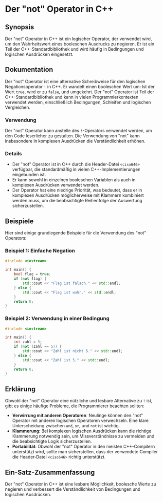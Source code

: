 <!--
Meta Description: # Der "not" Operator in C++ ## Synopsis Der "not" Operator in C++ ist ein logischer Operator, der verwendet wird, um den Wahrheitswert eines boolesche...
Meta Keywords: der, not, ist, operator, die
-->

# Der "not" Operator in C++

## Synopsis
Der "not" Operator in C++ ist ein logischer Operator, der verwendet wird, um den Wahrheitswert eines booleschen Ausdrucks zu negieren. Er ist ein Teil der C++-Standardbibliothek und wird häufig in Bedingungen und logischen Ausdrücken eingesetzt.

## Dokumentation
Der "not" Operator ist eine alternative Schreibweise für den logischen Negationsoperator `!` in C++. Er wandelt einen booleschen Wert um: Ist der Wert `true`, wird er zu `false`, und umgekehrt. Der "not" Operator ist Teil der C++-Standardbibliothek und kann in vielen Programmierkontexten verwendet werden, einschließlich Bedingungen, Schleifen und logischen Vergleichen.

### Verwendung
Der "not" Operator kann anstelle des `!`-Operators verwendet werden, um den Code leserlicher zu gestalten. Die Verwendung von "not" kann insbesondere in komplexen Ausdrücken die Verständlichkeit erhöhen.

### Details
- Der "not" Operator ist in C++ durch die Header-Datei `<ciso646>` verfügbar, die standardmäßig in vielen C++-Implementierungen eingebunden ist.
- Er kann sowohl in einzelnen booleschen Variablen als auch in komplexen Ausdrücken verwendet werden.
- Der Operator hat eine niedrige Priorität, was bedeutet, dass er in komplexen Ausdrücken möglicherweise mit Klammern kombiniert werden muss, um die beabsichtigte Reihenfolge der Auswertung sicherzustellen.

## Beispiele
Hier sind einige grundlegende Beispiele für die Verwendung des "not" Operators:

### Beispiel 1: Einfache Negation
```cpp
#include <iostream>

int main() {
    bool flag = true;
    if (not flag) {
        std::cout << "Flag ist falsch." << std::endl;
    } else {
        std::cout << "Flag ist wahr." << std::endl;
    }
    return 0;
}
```

### Beispiel 2: Verwendung in einer Bedingung
```cpp
#include <iostream>

int main() {
    int zahl = 5;
    if (not (zahl == 5)) {
        std::cout << "Zahl ist nicht 5." << std::endl;
    } else {
        std::cout << "Zahl ist 5." << std::endl;
    }
    return 0;
}
```

## Erklärung
Obwohl der "not" Operator eine nützliche und lesbare Alternative zu `!` ist, gibt es einige häufige Probleme, die Programmierer beachten sollten:

- **Verwirrung mit anderen Operatoren**: Neulinge können den "not" Operator mit anderen logischen Operatoren verwechseln. Eine klare Unterscheidung zwischen `and`, `or`, und `not` ist wichtig.
- **Klammerung**: Bei komplexen logischen Ausdrücken kann die richtige Klammerung notwendig sein, um Missverständnisse zu vermeiden und die beabsichtigte Logik sicherzustellen.
- **Portabilität**: Obwohl der "not" Operator in den meisten C++-Compilern unterstützt wird, sollte man sicherstellen, dass der verwendete Compiler die Header-Datei `<ciso646>` richtig unterstützt.

## Ein-Satz-Zusammenfassung
Der "not" Operator in C++ ist eine lesbare Möglichkeit, boolesche Werte zu negieren und verbessert die Verständlichkeit von Bedingungen und logischen Ausdrücken.
